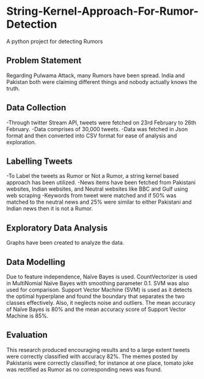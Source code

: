 # String-Kernel-Approach-For-Rumor-Detection
A python project for detecting Rumors

## Problem Statement
Regarding Pulwama Attack, many Rumors have been spread. India and Pakistan both were claiming different things and nobody actually knows the truth.

## Data Collection
-Through twitter Stream API, tweets were fetched on 23rd February to 26th February.
-Data comprises of 30,000 tweets.
-Data was fetched in Json format and then converted into CSV format for ease of analysis and exploration.

## Labelling Tweets
-To Label the tweets as Rumor or Not a Rumor, a string kernel based approach has been utilized. 
-News items have been fetched from Pakistani websites, Indian websites, and Neutral websites like BBC and Gulf using web scraping
-Keywords from tweet were matched and if 50% was matched to the neutral news and 25% were similar to either Pakistani and Indian news then it is not a Rumor.

## Exploratory Data Analysis
Graphs have been created to analyze the data.

## Data Modelling
Due to feature independence, Naïve Bayes is used.
CountVectorizer is used in MultiNomial Naïve Bayes with smoothing parameter 0.1.
SVM was also used for comparison.
Support Vector Machine (SVM) is used as it detects the optimal hyperplane and found the boundary that separates the two classes effectively. 
Also, it neglects noise and outliers. 
The mean accuracy of Naïve Bayes is 80% and the mean accuracy score of Support Vector Machine is 85%.

## Evaluation
This research produced encouraging results and to a large extent tweets were correctly classified with accuracy 82%.
The memes posted by Pakistanis were correctly classified; for instance at one place, tomato joke was rectified as Rumor as no corresponding news was found.






